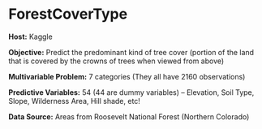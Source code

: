 # ForestCoverType  

**Host:** Kaggle  

**Objective:** Predict the predominant kind of tree cover (portion of the land that is covered by the crowns of trees when viewed from above)  

**Multivariable Problem:** 7 categories (They all have 2160 observations)  

**Predictive Variables:** 54 (44 are dummy variables) – Elevation, Soil Type, Slope, Wilderness Area, Hill shade, etc!  

**Data Source:** Areas from Roosevelt National Forest (Northern Colorado)  
